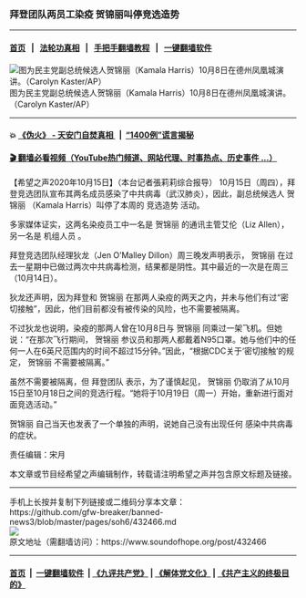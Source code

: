 ### 拜登团队两员工染疫 贺锦丽叫停竞选造势
------------------------

#### [首页](https://github.com/gfw-breaker/banned-news3/blob/master/README.md) &nbsp;&nbsp;|&nbsp;&nbsp; [法轮功真相](https://github.com/begood0513/basic/blob/master/README.md)  &nbsp;&nbsp;|&nbsp;&nbsp; [手把手翻墙教程](https://github.com/gfw-breaker/guides/wiki)  &nbsp;&nbsp;|&nbsp;&nbsp; [一键翻墙软件](https://github.com/gfw-breaker/nogfw/blob/master/README.md)  



<div><img alt="图为民主党副总统候选人贺锦丽（Kamala Harris）10月8日在德州凤凰城演讲。（Carolyn Kaster/AP）" src="https://img.soundofhope.org/2020-10/10-15-2-1602784902439.jpeg"/>
<br/><figcaption class="caption">
 图为民主党副总统候选人贺锦丽（Kamala Harris）10月8日在德州凤凰城演讲。（Carolyn Kaster/AP）
</figcaption></div><hr/>

#### 💥 [《伪火》 - 天安门自焚真相 ](http://158.247.195.190:10000/videos/blog/weihuo.html)&nbsp; |&nbsp; [“1400例”谎言揭秘  ](http://158.247.195.190:10000/videos/blog/jiexi1400.html)

#### [ 🎬  翻墙必看视频（YouTube热门频道、网站代理、时事热点、历史事件 ...）](https://github.com/gfw-breaker/links/blob/master/banned.md)

<div><div class="Content__Wrapper sc-1bvya0-0 grZQxZ">
 <p class="meta-top">
  <span class="meta">
   【希望之声2020年10月15日】（本台记者張莉莉综合报导）
  </span>
  10月15日（周四），拜登竞选团队宣布其两名成员感染了中共病毒（武汉肺炎），因此，副总统候选人
  <ok href="/term/348484">
   贺锦丽
  </ok>
  （Kamala Harris）叫停了本周的
  <ok href="/term/114340">
   竞选造势
  </ok>
  活动。
 </p>
 <p>
  多家媒体证实，这两名染疫员工中一名是
  <ok href="/term/348484">
   贺锦丽
  </ok>
  的通讯主管艾伦（Liz Allen），另一名是
  <ok href="/term/292291">
   机组人员
  </ok>
  。
 </p>
 <div class="AD_Embed__Wrap-sc-1xslmin-0 igMuqX module desktop">
  <div>
  </div>
 </div>
 <p>
  拜登竞选团队经理狄龙（Jen O’Malley Dillon）周三晚发声明表示，
  <ok href="/term/348484">
   贺锦丽
  </ok>
  在过去一星期中已做过两次中共病毒检测，结果都是阴性。其中最近的一次是在周三（10月14日）。
 </p>
 <p>
  狄龙还声明，因为拜登和
  <ok href="/term/348484">
   贺锦丽
  </ok>
  在那两人染疫的两天之内，并未与他们有过“密切接触”，因此，他们目前都没有被传染的风险，也不需要被隔离。
 </p>
 <p>
  不过狄龙也说明，染疫的那两人曾在10月8日与
  <ok href="/term/348484">
   贺锦丽
  </ok>
  同乘过一架飞机。但她说：“在那次飞行期间，
  <ok href="/term/348484">
   贺锦丽
  </ok>
  参议员和那两人都戴着N95口罩。她与他们中的任何一人在6英尺范围内的时间不超过15分钟。”因此，“根据CDC关于‘密切接触’的规定，
  <ok href="/term/348484">
   贺锦丽
  </ok>
  不需要被隔离。”
 </p>
 <p>
  虽然不需要被隔离，但
  <ok href="/term/382288">
   拜登团队
  </ok>
  表示，为了谨慎起见，
  <ok href="/term/348484">
   贺锦丽
  </ok>
  仍取消了从10月15日至10月18日之间的竞选行程。“她将于10月19日（周一）开始，重新进行面对面竞选活动。”
 </p>
 <p>
  <ok href="/term/348484">
   贺锦丽
  </ok>
  自己当天也发表了一个单独的声明，说她自己没有出现任何
  <ok href="/term/250753">
   感染中共病毒
  </ok>
  的症状。
 </p>
 <p class="meta-btm">
  责任编辑：宋月
 </p>
 <p class="meta-btm">
  本文章或节目经希望之声编辑制作，转载请注明希望之声并包含原文标题及链接。
 </p>
</div>
</div>
<hr/>
手机上长按并复制下列链接或二维码分享本文章：<br/>
https://github.com/gfw-breaker/banned-news3/blob/master/pages/soh6/432466.md <br/>
<a href='https://github.com/gfw-breaker/banned-news3/blob/master/pages/soh6/432466.md'><img src='https://github.com/gfw-breaker/banned-news3/blob/master/pages/soh6/432466.md.png'/></a> <br/>
原文地址（需翻墙访问）：https://www.soundofhope.org/post/432466


------------------------
#### [首页](https://github.com/gfw-breaker/banned-news3/blob/master/README.md) &nbsp;|&nbsp; [一键翻墙软件](https://github.com/gfw-breaker/nogfw/blob/master/README.md) &nbsp;| [《九评共产党》](https://github.com/gfw-breaker/9ping.md/blob/master/README.md#九评之一评共产党是什么) | [《解体党文化》](https://github.com/gfw-breaker/jtdwh.md/blob/master/README.md) | [《共产主义的终极目的》](https://github.com/gfw-breaker/gczydzjmd.md/blob/master/README.md)


<img src='http://gfw-breaker.win/banned-news3/pages/soh6/432466.md' width='0px' height='0px'/>